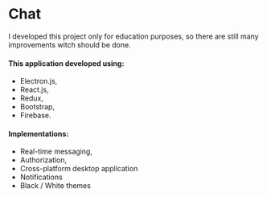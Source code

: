 # Chat

I developed this project only for education purposes, so there are still many improvements witch should be done.

#### This application developed using:
- Electron.js,
- React.js,
- Redux,
- Bootstrap,
- Firebase.

#### Implementations:
- Real-time messaging,
- Authorization,
- Cross-platform desktop application
- Notifications
- Black / White themes
